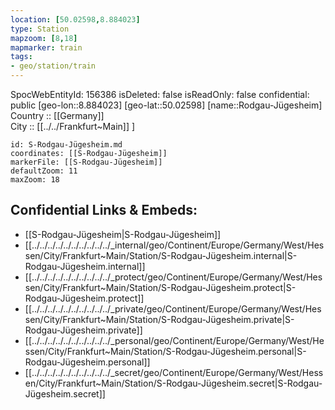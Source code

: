 ```yaml
---
location: [50.02598,8.884023] 
type: Station 
mapzoom: [8,18] 
mapmarker: train 
tags:
- geo/station/train
---
```

SpocWebEntityId: 156386
isDeleted: false
isReadOnly: false
confidential: public
[geo-lon::8.884023] 
[geo-lat::50.02598] 
[name::Rodgau-Jügesheim] 
Country :: [[Germany]]  
City :: [[../../Frankfurt~Main]] ] 


```leaflet
id: S-Rodgau-Jügesheim.md
coordinates: [[S-Rodgau-Jügesheim]] 
markerFile: [[S-Rodgau-Jügesheim]] 
defaultZoom: 11 
maxZoom: 18
```


## Confidential Links & Embeds: 
- [[S-Rodgau-Jügesheim|S-Rodgau-Jügesheim]] 
- [[../../../../../../../../../../_internal/geo/Continent/Europe/Germany/West/Hessen/City/Frankfurt~Main/Station/S-Rodgau-Jügesheim.internal|S-Rodgau-Jügesheim.internal]] 
- [[../../../../../../../../../../_protect/geo/Continent/Europe/Germany/West/Hessen/City/Frankfurt~Main/Station/S-Rodgau-Jügesheim.protect|S-Rodgau-Jügesheim.protect]] 
- [[../../../../../../../../../../_private/geo/Continent/Europe/Germany/West/Hessen/City/Frankfurt~Main/Station/S-Rodgau-Jügesheim.private|S-Rodgau-Jügesheim.private]] 
- [[../../../../../../../../../../_personal/geo/Continent/Europe/Germany/West/Hessen/City/Frankfurt~Main/Station/S-Rodgau-Jügesheim.personal|S-Rodgau-Jügesheim.personal]] 
- [[../../../../../../../../../../_secret/geo/Continent/Europe/Germany/West/Hessen/City/Frankfurt~Main/Station/S-Rodgau-Jügesheim.secret|S-Rodgau-Jügesheim.secret]] 
